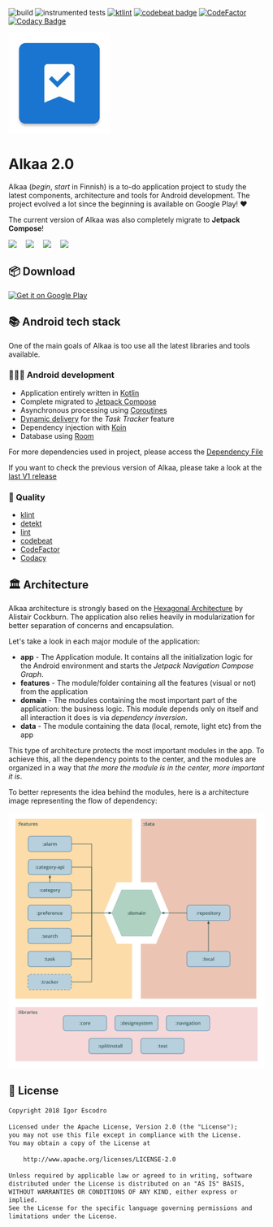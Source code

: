 ![build](https://github.com/igorescodro/alkaa/actions/workflows/build.yml/badge.svg)
![instrumented tests](https://github.com/igorescodro/alkaa/actions/workflows/android_tests.yml/badge.svg)
<a href="https://ktlint.github.io/"><img src="https://img.shields.io/badge/code%20style-%E2%9D%A4-FF4081.svg" alt="ktlint"></a>
<a href="https://codebeat.co/projects/github-com-igorescodro-alkaa-main"><img alt="codebeat badge" src="https://codebeat.co/badges/e742f8bf-2047-4a59-bdb4-14ed2b1d9d28" /></a>
[![CodeFactor](https://www.codefactor.io/repository/github/igorescodro/alkaa/badge/main)](https://www.codefactor.io/repository/github/igorescodro/alkaa/overview/main)
[![Codacy Badge](https://api.codacy.com/project/badge/Grade/d88ab7250f1a4e9fb0a96dec11a0c2cd)](https://www.codacy.com/manual/igorescodro/alkaa?utm_source=github.com&amp;utm_medium=referral&amp;utm_content=igorescodro/alkaa&amp;utm_campaign=Badge_Grade)

<img src="app/src/main/ic_launcher-web.png" width="200">

# Alkaa 2.0

Alkaa (_begin_, _start_ in Finnish) is a to-do application project to study the latest components,
architecture and tools for Android development. The project evolved a lot since the beginning is
available on Google Play! :heart:

The current version of Alkaa was also completely migrate to **Jetpack Compose**!


<img src="https://play-lh.googleusercontent.com/tzN8wqrM0YpcCbsFP9ttzln48nf2bz8EUcUtrAjf2v7YheAz3SNg5Xz36zJVuVjghBY=w1920-h995" width="186">  <img src="https://play-lh.googleusercontent.com/_W5kBODa9LQVTp0T0eviIWs-ajD3yiX-VdJKwogMGQpBI2eUrjThwvI1TNzyggQSlLA=w1920-h995" width="186">  <img src="https://play-lh.googleusercontent.com/mkhrcsfHAK8pPEKkUIMaq0FWYD8MYR6oYzhDB8l2jtX6XQXcUneed1TRWXAhtt_YMcA=w1920-h995" width="186">  <img src="https://play-lh.googleusercontent.com/041NuKD-ODmBsEMW9sgzIL6cWf4RRDPV_uVOkCo031YY8vTImw-uEdv6bU_buxBTr9MR=w1920-h995" width="186"> 

## 📦 Download

<a href='https://play.google.com/store/apps/details?id=com.escodro.alkaa'><img alt='Get it on Google Play' src='https://play.google.com/intl/en_us/badges/images/generic/en_badge_web_generic.png' width=240/></a>

## 📚 Android tech stack

One of the main goals of Alkaa is too use all the latest libraries and tools available.

### 🧑🏻‍💻 Android development

- Application entirely written in [Kotlin](https://kotlinlang.org)
- Complete migrated to [Jetpack Compose](https://developer.android.com/jetpack/compose)
- Asynchronous processing using [Coroutines](https://kotlin.github.io/kotlinx.coroutines/)
- [Dynamic delivery](https://developer.android.com/guide/playcore/feature-delivery) for the _Task
  Tracker_ feature
- Dependency injection with [Koin](https://insert-koin.io)
- Database using [Room](https://developer.android.com/topic/libraries/architecture/room)

For more dependencies used in project, please access the
[Dependency File](https://github.com/igorescodro/alkaa/blob/main/buildSrc/src/main/java/Dependencies.kt)

If you want to check the previous version of Alkaa, please take a look at
the [last V1 release](https://github.com/igorescodro/alkaa/tree/v1.7.0)

### 🧪 Quality

- [klint](https://github.com/shyiko/ktlint)
- [detekt](https://github.com/arturbosch/detekt)
- [lint](https://developer.android.com/studio/write/lint)
- [codebeat](https://codebeat.co)
- [CodeFactor](https://www.codefactor.io/)
- [Codacy](http://codacy.com)

## 🏛 Architecture

Alkaa architecture is strongly based on
the [Hexagonal Architecture](https://alistair.cockburn.us/hexagonal-architecture/) by Alistair
Cockburn. The application also relies heavily in modularization for better separation of concerns
and encapsulation.

Let's take a look in each major module of the application:

* **app** - The Application module. It contains all the initialization logic for the Android
  environment and starts the _Jetpack Navigation Compose Graph_.
* **features** - The module/folder containing all the features (visual or not) from the application
* **domain** - The modules containing the most important part of the application: the business
  logic. This module depends only on itself and all interaction it does is via _dependency
  inversion_.
* **data** - The module containing the data (local, remote, light etc) from the app

This type of architecture protects the most important modules in the app. To achieve this, all the
dependency points to the center, and the modules are organized in a way that
_the more the module is in the center, more important it is_.

To better represents the idea behind the modules, here is a architecture image representing the flow
of dependency:

![Alkaa Architecture](assets/alkaa-2-0-architecture.png)

## 📃 License

```
Copyright 2018 Igor Escodro

Licensed under the Apache License, Version 2.0 (the "License");
you may not use this file except in compliance with the License.
You may obtain a copy of the License at

    http://www.apache.org/licenses/LICENSE-2.0

Unless required by applicable law or agreed to in writing, software
distributed under the License is distributed on an "AS IS" BASIS,
WITHOUT WARRANTIES OR CONDITIONS OF ANY KIND, either express or implied.
See the License for the specific language governing permissions and
limitations under the License.
```
